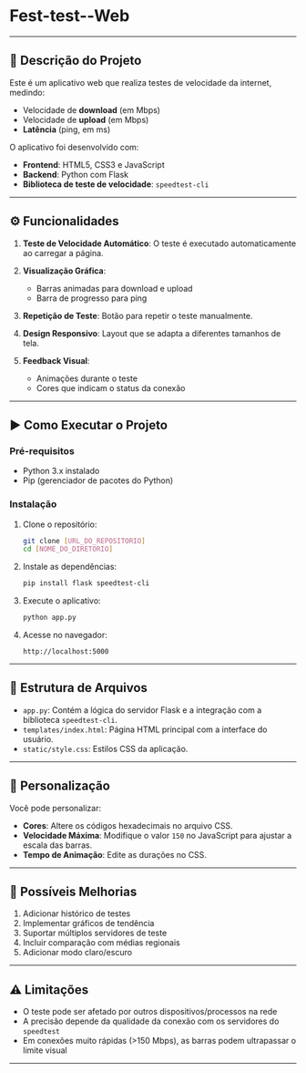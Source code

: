 # Fest-test--Web



---
## 📡 Descrição do Projeto

Este é um aplicativo web que realiza testes de velocidade da internet, medindo:

* Velocidade de **download** (em Mbps)
* Velocidade de **upload** (em Mbps)
* **Latência** (ping, em ms)

O aplicativo foi desenvolvido com:

* **Frontend**: HTML5, CSS3 e JavaScript
* **Backend**: Python com Flask
* **Biblioteca de teste de velocidade**: `speedtest-cli`

---

## ⚙️ Funcionalidades

1. **Teste de Velocidade Automático**: O teste é executado automaticamente ao carregar a página.
2. **Visualização Gráfica**:

   * Barras animadas para download e upload
   * Barra de progresso para ping
3. **Repetição de Teste**: Botão para repetir o teste manualmente.
4. **Design Responsivo**: Layout que se adapta a diferentes tamanhos de tela.
5. **Feedback Visual**:

   * Animações durante o teste
   * Cores que indicam o status da conexão

---

## ▶️ Como Executar o Projeto

### Pré-requisitos

* Python 3.x instalado
* Pip (gerenciador de pacotes do Python)

### Instalação

1. Clone o repositório:

   ```bash
   git clone [URL_DO_REPOSITORIO]
   cd [NOME_DO_DIRETORIO]
   ```

2. Instale as dependências:

   ```bash
   pip install flask speedtest-cli
   ```

3. Execute o aplicativo:

   ```bash
   python app.py
   ```

4. Acesse no navegador:

   ```
   http://localhost:5000
   ```

---

## 📁 Estrutura de Arquivos

* `app.py`: Contém a lógica do servidor Flask e a integração com a biblioteca `speedtest-cli`.
* `templates/index.html`: Página HTML principal com a interface do usuário.
* `static/style.css`: Estilos CSS da aplicação.

---

## 🎨 Personalização

Você pode personalizar:

* **Cores**: Altere os códigos hexadecimais no arquivo CSS.
* **Velocidade Máxima**: Modifique o valor `150` no JavaScript para ajustar a escala das barras.
* **Tempo de Animação**: Edite as durações no CSS.

---

## 🚀 Possíveis Melhorias

1. Adicionar histórico de testes
2. Implementar gráficos de tendência
3. Suportar múltiplos servidores de teste
4. Incluir comparação com médias regionais
5. Adicionar modo claro/escuro

---

## ⚠️ Limitações

* O teste pode ser afetado por outros dispositivos/processos na rede
* A precisão depende da qualidade da conexão com os servidores do `speedtest`
* Em conexões muito rápidas (>150 Mbps), as barras podem ultrapassar o limite visual

---
